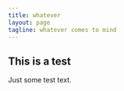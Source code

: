 ```yaml
---
title: whatever
layout: page
tagline: whatever comes to mind
---
```


## This is a test

Just some test text.
